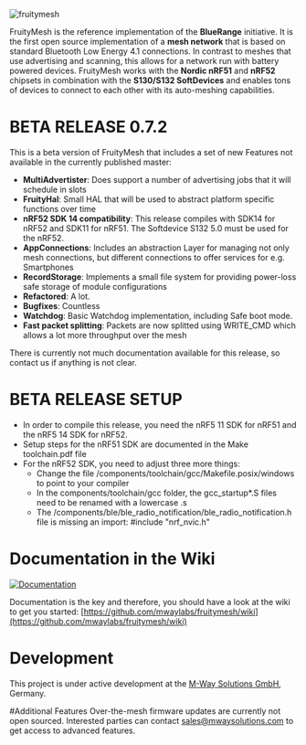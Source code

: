 ![fruitymesh](https://cloud.githubusercontent.com/assets/5893428/9224084/1687644e-4100-11e5-93d3-02df8951ee91.png)

FruityMesh is the reference implementation of the **BlueRange** initiative. It is the first open source implementation of a **mesh network** that is based on standard Bluetooth Low Energy 4.1 connections. In contrast to meshes that use advertising and scanning, this allows for a network run with battery powered devices. FruityMesh works with the **Nordic nRF51** and **nRF52** chipsets in combination with the **S130/S132 SoftDevices** and enables tons of devices to connect to each other with its auto-meshing capabilities.

# BETA RELEASE 0.7.2
This is a beta version of FruityMesh that includes a set of new Features not available in the currently published master:
- **MultiAdvertister**: Does support a number of advertising jobs that it will schedule in slots
- **FruityHal**: Small HAL that will be used to abstract platform specific functions over time
- **nRF52 SDK 14 compatibility**: This release compiles with SDK14 for nRF52 and SDK11 for nRF51. The Softdevice S132 5.0 must be used for the nRF52.
- **AppConnections**: Includes an abstraction Layer for managing not only mesh connections, but different connections to offer services for e.g. Smartphones
- **RecordStorage**: Implements a small file system for providing power-loss safe storage of module configurations
- **Refactored**: A lot.
- **Bugfixes**: Countless
- **Watchdog**: Basic Watchdog implementation, including Safe boot mode.
- **Fast packet splitting**: Packets are now splitted using WRITE_CMD which allows a lot more throughput over the mesh

There is currently not much documentation available for this release, so contact us if anything is not clear.

# BETA RELEASE SETUP
- In order to compile this release, you need the nRF5 11 SDK for nRF51 and the nRF5 14 SDK for nRF52.
- Setup steps for the nRF51 SDK are documented in the Make toolchain.pdf file
- For the nRF52 SDK, you need to adjust three more things:
	- Change the file /components/toolchain/gcc/Makefile.posix/windows to point to your compiler
	- In the components/toolchain/gcc folder, the gcc_startup*.S files need to be renamed with a lowercase .s
	- The /components/ble/ble_radio_notification/ble_radio_notification.h file is missing an import: #include "nrf_nvic.h"


# Documentation in the Wiki
[![Documentation](https://cloud.githubusercontent.com/assets/5893428/8722473/5a89169c-2bc5-11e5-9aea-02a16b3b189e.png)](https://github.com/mwaylabs/fruitymesh/wiki)

Documentation is the key and therefore, you should have a look at the wiki to get you started:
[https://github.com/mwaylabs/fruitymesh/wiki](https://github.com/mwaylabs/fruitymesh/wiki)

# Development
This project is under active development at the [M-Way Solutions GmbH](http://www.mwaysolutions.com/), Germany.

#Additional Features
Over-the-mesh firmware updates are currently not open sourced. Interested parties can contact sales@mwaysolutions.com to get access to advanced features.
